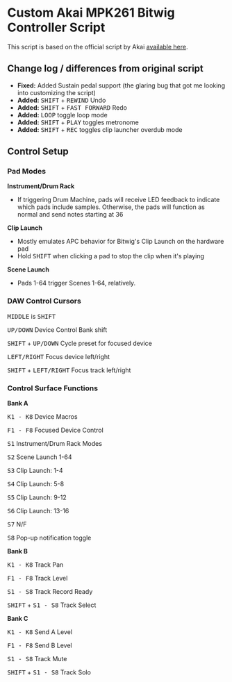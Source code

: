 Custom Akai MPK261 Bitwig Controller Script
===========================================

This script is based on the official script by Akai [available here](http://www.akaipro.com/product/mpk-261#downloads).

Change log / differences from original script
----------------------------------------
- **Fixed:** Added Sustain pedal support (the glaring bug that got me looking into customizing the script)
- **Added:** <kbd>SHIFT</kbd> + <kbd>REWIND</kbd> Undo
- **Added:** <kbd>SHIFT</kbd> + <kbd>FAST FORWARD</kbd> Redo
- **Added:** <kbd>LOOP</kbd> toggle loop mode
- **Added:** <kbd>SHIFT</kbd> + <kbd>PLAY</kbd> toggles metronome
- **Added:** <kbd>SHIFT</kbd> + <kbd>REC</kbd> toggles clip launcher overdub mode

Control Setup
-------------

### Pad Modes

**Instrument/Drum Rack**

- If triggering Drum Machine, pads will receive LED feedback to indicate which pads include samples. Otherwise, the pads will function as normal and send notes starting at 36 

**Clip Launch**

- Mostly emulates APC behavior for Bitwig's Clip Launch on the hardware pad
- Hold <kbd>SHIFT</kbd> when clicking a pad to stop the clip when it's playing

**Scene Launch**

- Pads 1-64 trigger Scenes 1-64, relatively.

### DAW Control Cursors

<kbd>MIDDLE</kbd> is <kbd>SHIFT</kbd>

<kbd>UP/DOWN</kbd> Device Control Bank shift

<kbd>SHIFT</kbd> + <kbd>UP/DOWN</kbd> Cycle preset for focused device

<kbd>LEFT/RIGHT</kbd> Focus device left/right

<kbd>SHIFT</kbd> + <kbd>LEFT/RIGHT</kbd> Focus track left/right

### Control Surface Functions


**Bank A**

<kbd>K1 - K8</kbd>
Device Macros

<kbd>F1 - F8</kbd> Focused Device Control

<kbd>S1</kbd> Instrument/Drum Rack Modes

<kbd>S2</kbd> Scene Launch 1-64

<kbd>S3</kbd> Clip Launch: 1-4

<kbd>S4</kbd> Clip Launch: 5-8

<kbd>S5</kbd> Clip Launch: 9-12

<kbd>S6</kbd> Clip Launch: 13-16

<kbd>S7</kbd> N/F

<kbd>S8</kbd> Pop-up notification toggle


**Bank B**

<kbd>K1 - K8</kbd> Track Pan

<kbd>F1 - F8</kbd> Track Level

<kbd>S1 - S8</kbd> Track Record Ready

<kbd>SHIFT</kbd> + <kbd>S1 - S8</kbd> Track Select


**Bank C**

<kbd>K1 - K8</kbd> Send A Level

<kbd>F1 - F8</kbd> Send B Level

<kbd>S1 - S8</kbd> Track Mute

<kbd>SHIFT</kbd> + <kbd>S1 - S8</kbd> Track Solo
